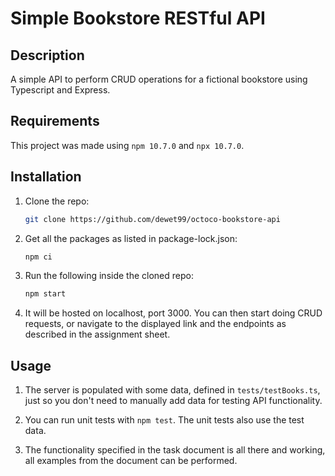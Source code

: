 # Simple Bookstore RESTful API
## Description
A simple API to perform CRUD operations for a fictional bookstore using Typescript and Express.

## Requirements
This project was made using `npm 10.7.0` and `npx 10.7.0`.

## Installation
1. Clone the repo:
    ```bash
    git clone https://github.com/dewet99/octoco-bookstore-api
    ```
2. Get all the packages as listed in package-lock.json:
    ```bash
    npm ci
    ```

3. Run the following inside the cloned repo:
    ```bash
    npm start
    ```
4. It will be hosted on localhost, port 3000. You can then start doing CRUD requests, or navigate to the displayed link and the endpoints as described in the assignment sheet.

## Usage
1. The server is populated with some data, defined in `tests/testBooks.ts`, just so you don't need to manually add data for testing API functionality.

2. You can run unit tests with `npm test`. The unit tests also use the test data.

3. The functionality specified in the task document is all there and working, all examples from the document can be performed.

